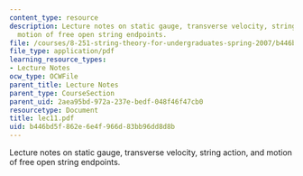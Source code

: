 ```yaml
---
content_type: resource
description: Lecture notes on static gauge, transverse velocity, string action, and
  motion of free open string endpoints.
file: /courses/8-251-string-theory-for-undergraduates-spring-2007/b446bd5f862e6e4f966d83bb96dd8d8b_lec11.pdf
file_type: application/pdf
learning_resource_types:
- Lecture Notes
ocw_type: OCWFile
parent_title: Lecture Notes
parent_type: CourseSection
parent_uid: 2aea95bd-972a-237e-bedf-048f46f47cb0
resourcetype: Document
title: lec11.pdf
uid: b446bd5f-862e-6e4f-966d-83bb96dd8d8b
---
```

Lecture notes on static gauge, transverse velocity, string action, and motion of free open string endpoints.

